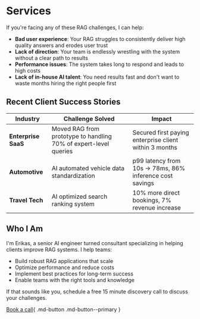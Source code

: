 # Services

If you're facing any of these RAG challenges, I can help:

- **Bad user experience**: Your RAG struggles to consistently deliver high quality answers and erodes user trust
- **Lack of direction**: Your team is endlessly wrestling with the system without a clear path to results
- **Performance issues**: The system takes long to respond and leads to high costs
- **Lack of in-house AI talent**: You need results fast and don't want to waste months hiring the right people first

## Recent Client Success Stories

| Industry         | Challenge Solved                                       | Impact                                                                       |
|------------------|--------------------------------------------------------|------------------------------------------------------------------------------|
| **Enterprise SaaS**  | Moved RAG from prototype to handling 70% of expert-level queries | Secured first paying enterprise client within 3 months |
| **Automotive**       | AI automated vehicle data standardization                | p99 latency from 10s → 78ms, 86% inference cost savings               |
| **Travel Tech**      | AI optimized search ranking system                             | 10% more direct bookings, 7% revenue increase                      |

## Who I Am

I'm Erikas, a senior AI engineer turned consultant specializing in helping clients improve RAG systems. I help teams:

- Build robust RAG applications that scale
- Optimize performance and reduce costs
- Implement best practices for long-term success
- Enable teams with the right tools and knowledge

If that sounds like you, schedule a free 15 minute discovery call to discuss your challenges.

[Book a call](https://cal.com/erikasio/15min){ .md-button .md-button--primary }
